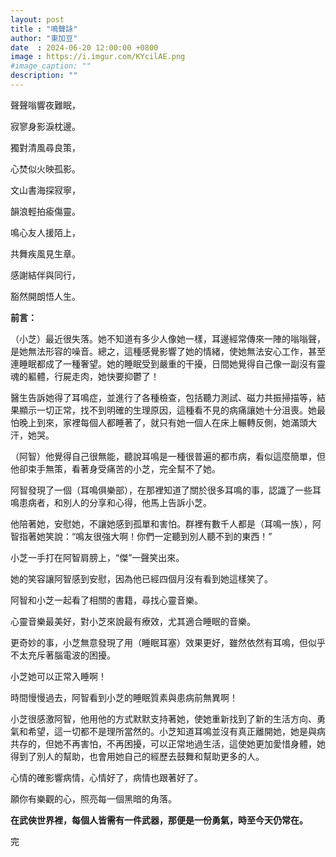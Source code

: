 ```yaml
---
layout: post
title : "鳴聲詠"
author: "東加豆"
date  : 2024-06-20 12:00:00 +0800
image : https://i.imgur.com/KYcilAE.png
#image_caption: ""
description: ""
---
```


聲聲嗡響夜難眠，

寂寥身影淚枕邊。

<!--more-->

獨對清風尋良策，

心焚似火映孤影。

文山書海探寂寧，

韻浪輕拍瘉傷靈。

鳴心友人援陌上，

共舞疾風見生章。

感謝結伴與同行，

豁然開朗悟人生。

__前言：__

（小芝）最近很失落。她不知道有多少人像她一樣，耳邊經常傳來一陣的嗡嗡聲，是她無法形容的噪音。總之，這種感覺影響了她的情緒，使她無法安心工作，甚至連睡眠都成了一種奢望。她的睡眠受到嚴重的干擾，日間她覺得自己像一副沒有靈魂的軀體，行屍走肉，她快要抑鬱了！

醫生告訴她得了耳鳴症，並進行了各種檢查，包括聽力測試、磁力共振掃描等，結果顯示一切正常，找不到明確的生理原因，這種看不見的病痛讓她十分沮喪。她最怕晚上到來，家裡每個人都睡著了，就只有她一個人在床上輾轉反側，她滿頭大汗，她哭。

（阿智）他覺得自己很無能，聽說耳鳴是一種很普遍的都市病，看似這麼簡單，但他卻束手無策，看著身受痛苦的小芝，完全幫不了她。

阿智發現了一個（耳鳴俱樂部），在那裡知道了關於很多耳鳴的事，認識了一些耳鳴患病者，和別人的分享和心得，他馬上告訴小芝。

他陪著她，安慰她，不讓她感到孤單和害怕。群裡有數千人都是（耳鳴一族），阿智指著她笑說：“鳴友很強大啊！你們一定聽到別人聽不到的東西！”

小芝一手打在阿智肩膀上，“傑”一聲笑出來。

她的笑容讓阿智感到安慰，因為他已經四個月沒有看到她這樣笑了。

阿智和小芝一起看了相關的書籍，尋找心靈音樂。

心靈音樂最美好，對小芝來說最有療效，尤其適合睡眠的音樂。

更奇妙的事，小芝無意發現了用（睡眠耳塞）效果更好，雖然依然有耳鳴，但似乎不太充斥著腦電波的困擾。

小芝她可以正常入睡啊！

時間慢慢過去，阿智看到小芝的睡眠質素與患病前無異啊！

小芝很感激阿智，他用他的方式默默支持著她，使她重新找到了新的生活方向、勇氣和希望，這一切都不是理所當然的。小芝知道耳鳴並沒有真正離開她，她是與病共存的，但她不再害怕，不再困擾，可以正常地過生活，這使她更加愛惜身體，她得到了別人的幫助，也會用她自己的經歷去鼓舞和幫助更多的人。

心情的確影響病情，心情好了，病情也跟著好了。

願你有樂觀的心，照亮每一個黑暗的角落。

__在武俠世界裡，每個人皆需有一件武器，那便是一份勇氣，時至今天仍常在。__

完

<!--END-->